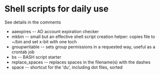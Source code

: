 # Shell scripts for daily use

See details in the comments

* aaexpires -- AD account expiration checker
* mkbin -- small but an effective shell script creation helper: copies file to ~/bin and set x-bit with one toch
* groupwritable -- sets group permissions in a requested way, useful as a crontab job
* bs -- BASH script starter
* replace_spaces -- replaces spaces in the filename(s) with the dashes
* space -- shortcut for the 'du', including dot files, sorted
